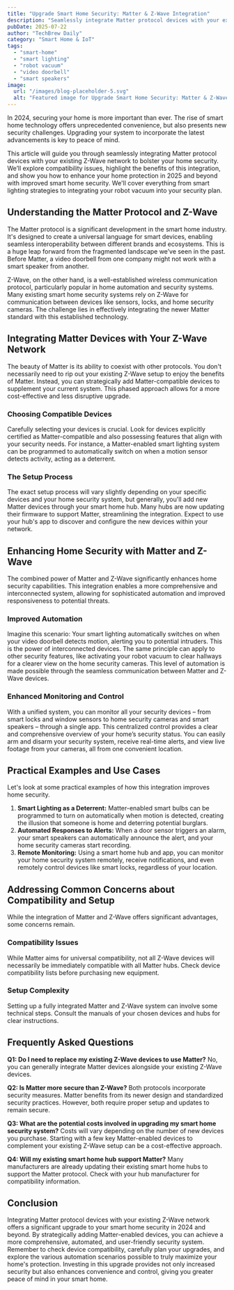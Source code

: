 ```yaml
---
title: "Upgrade Smart Home Security: Matter & Z-Wave Integration"
description: "Seamlessly integrate Matter protocol devices with your existing Z-Wave smart home security system for enhanced protection in 2024.  Learn how to boost home safety with smart lighting, robot vacuums, and video doorbells.  Read our guide now!"
pubDate: 2025-07-22
author: "TechBrew Daily"
category: "Smart Home & IoT"
tags:
  - "smart-home"
  - "smart lighting"
  - "robot vacuum"
  - "video doorbell"
  - "smart speakers"
image:
  url: "/images/blog-placeholder-5.svg"
  alt: "Featured image for Upgrade Smart Home Security: Matter & Z-Wave Integration"
---
```


In 2024, securing your home is more important than ever.  The rise of smart home technology offers unprecedented convenience, but also presents new security challenges.  Upgrading your system to incorporate the latest advancements is key to peace of mind.

This article will guide you through seamlessly integrating Matter protocol devices with your existing Z-Wave network to bolster your home security. We’ll explore compatibility issues, highlight the benefits of this integration, and show you how to enhance your home protection in 2025 and beyond with improved smart home security.  We'll cover everything from smart lighting strategies to integrating your robot vacuum into your security plan.

## Understanding the Matter Protocol and Z-Wave

The Matter protocol is a significant development in the smart home industry.  It's designed to create a universal language for smart devices, enabling seamless interoperability between different brands and ecosystems.  This is a huge leap forward from the fragmented landscape we’ve seen in the past.  Before Matter, a video doorbell from one company might not work with a smart speaker from another.

Z-Wave, on the other hand, is a well-established wireless communication protocol, particularly popular in home automation and security systems.  Many existing smart home security systems rely on Z-Wave for communication between devices like sensors, locks, and home security cameras.  The challenge lies in effectively integrating the newer Matter standard with this established technology.


## Integrating Matter Devices with Your Z-Wave Network

The beauty of Matter is its ability to coexist with other protocols. You don't necessarily need to rip out your existing Z-Wave setup to enjoy the benefits of Matter. Instead, you can strategically add Matter-compatible devices to supplement your current system.  This phased approach allows for a more cost-effective and less disruptive upgrade.

### Choosing Compatible Devices

Carefully selecting your devices is crucial.  Look for devices explicitly certified as Matter-compatible and also possessing features that align with your security needs.  For instance, a Matter-enabled smart lighting system can be programmed to automatically switch on when a motion sensor detects activity, acting as a deterrent.

### The Setup Process

The exact setup process will vary slightly depending on your specific devices and your home security system, but generally, you'll add new Matter devices through your smart home hub.  Many hubs are now updating their firmware to support Matter, streamlining the integration.  Expect to use your hub's app to discover and configure the new devices within your network.

## Enhancing Home Security with Matter and Z-Wave

The combined power of Matter and Z-Wave significantly enhances home security capabilities.  This integration enables a more comprehensive and interconnected system, allowing for sophisticated automation and improved responsiveness to potential threats.

### Improved Automation

Imagine this scenario: Your smart lighting automatically switches on when your video doorbell detects motion, alerting you to potential intruders.  This is the power of interconnected devices.   The same principle can apply to other security features, like activating your robot vacuum to clear hallways for a clearer view on the home security cameras.  This level of automation is made possible through the seamless communication between Matter and Z-Wave devices.

### Enhanced Monitoring and Control

With a unified system, you can monitor all your security devices – from smart locks and window sensors to home security cameras and smart speakers – through a single app. This centralized control provides a clear and comprehensive overview of your home’s security status.  You can easily arm and disarm your security system, receive real-time alerts, and view live footage from your cameras, all from one convenient location.


## Practical Examples and Use Cases

Let's look at some practical examples of how this integration improves home security.

1. **Smart Lighting as a Deterrent:** Matter-enabled smart bulbs can be programmed to turn on automatically when motion is detected, creating the illusion that someone is home and deterring potential burglars.
2. **Automated Responses to Alerts:** When a door sensor triggers an alarm, your smart speakers can automatically announce the alert, and your home security cameras start recording.
3. **Remote Monitoring:** Using a smart home hub and app, you can monitor your home security system remotely, receive notifications, and even remotely control devices like smart locks, regardless of your location.


## Addressing Common Concerns about Compatibility and Setup

While the integration of Matter and Z-Wave offers significant advantages, some concerns remain.

### Compatibility Issues

While Matter aims for universal compatibility, not all Z-Wave devices will necessarily be immediately compatible with all Matter hubs. Check device compatibility lists before purchasing new equipment.

### Setup Complexity

Setting up a fully integrated Matter and Z-Wave system can involve some technical steps. Consult the manuals of your chosen devices and hubs for clear instructions.


## Frequently Asked Questions

**Q1: Do I need to replace my existing Z-Wave devices to use Matter?** No, you can generally integrate Matter devices alongside your existing Z-Wave devices.


**Q2:  Is Matter more secure than Z-Wave?**  Both protocols incorporate security measures.  Matter benefits from its newer design and standardized security practices. However, both require proper setup and updates to remain secure.


**Q3: What are the potential costs involved in upgrading my smart home security system?**  Costs will vary depending on the number of new devices you purchase. Starting with a few key Matter-enabled devices to complement your existing Z-Wave setup can be a cost-effective approach.


**Q4: Will my existing smart home hub support Matter?**  Many manufacturers are already updating their existing smart home hubs to support the Matter protocol. Check with your hub manufacturer for compatibility information.


## Conclusion

Integrating Matter protocol devices with your existing Z-Wave network offers a significant upgrade to your smart home security in 2024 and beyond.  By strategically adding Matter-enabled devices, you can achieve a more comprehensive, automated, and user-friendly security system.  Remember to check device compatibility, carefully plan your upgrades, and explore the various automation scenarios possible to truly maximize your home's protection.  Investing in this upgrade provides not only increased security but also enhances convenience and control, giving you greater peace of mind in your smart home.
